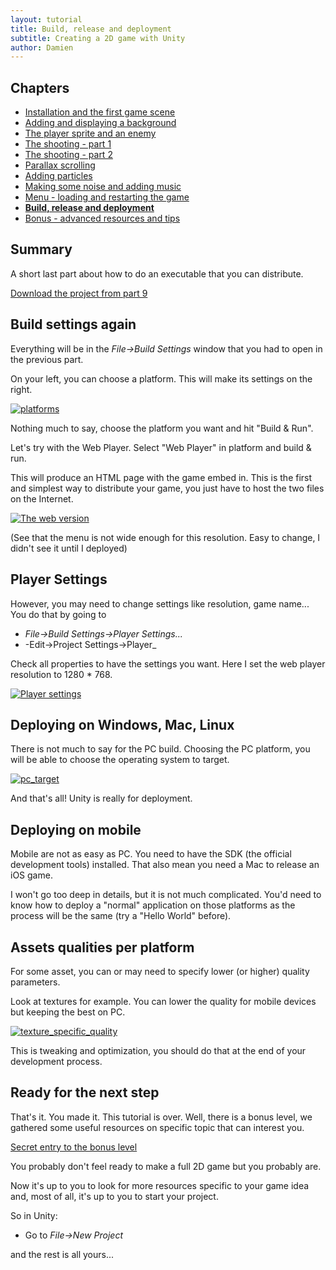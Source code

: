```yaml
---
layout: tutorial
title: Build, release and deployment
subtitle: Creating a 2D game with Unity
author: Damien
---
```


## Chapters

- [Installation and the first game scene](../part1-install-and-scene)
- [Adding and displaying a background](../part2-background-and-camera)
- [The player sprite and an enemy](../part3-player-and-enemies)
- [The shooting - part 1](../part4-shooting-101)
- [The shooting - part 2](../part5-shooting-102)
- [Parallax scrolling](../part6-parallax-scrolling)
- [Adding particles](../part7-particles)
- [Making some noise and adding music](../part8-sounds)
- [Menu - loading and restarting the game](../part9-menus)
- **[Build, release and deployment](../part10-deployment)**
- [Bonus - advanced resources and tips](../part11-bonus)

## Summary

A short last part about how to do an executable that you can distribute.

[Download the project from part 9](https://github.com/pixelnest/2d-game-unity-tutorial/releases/tag/part9)

## Build settings again

Everything will be in the _File->Build Settings_ window that you had to open in the previous part.

On your left, you can choose a platform. This will make its settings on the right.

[ ![platforms][platforms]][platforms]

Nothing much to say, choose the platform you want and hit "Build & Run".

Let's try with the Web Player. Select "Web Player" in platform and build & run.

This will produce an HTML page with the game embed in. This is the first and simplest way to distribute your game, you just have to host the two files on the Internet.

[ ![The web version][web_result]][web_result]

(See that the menu is not wide enough for this resolution. Easy to change, I didn't see it until I deployed)

## Player Settings

However, you may need to change settings like resolution, game name... You do that by going to

- _File->Build Settings->Player Settings..._
- -Edit->Project Settings->Player_

Check all properties to have the settings you want. Here I set the web player resolution to 1280 * 768.

[ ![Player settings][player_settings]][player_settings]

## Deploying on Windows, Mac, Linux

There is not much to say for the PC build. Choosing the PC platform, you will be able to choose the operating system to target.

[ ![pc_target][pc_target]][pc_target]

And that's all! Unity is really for deployment.

## Deploying on mobile

Mobile are not as easy as PC. You need to have the SDK (the official development tools) installed. That also mean you need a Mac to release an iOS game.

I won't go too deep in details, but it is not much complicated. You'd need to know how to deploy a "normal" application on those platforms as the process will be the same (try a "Hello World" before).

## Assets qualities per platform

For some asset, you can or may need to specify lower (or higher) quality parameters.

Look at textures for example. You can lower the quality for mobile devices but keeping the best on PC.

[ ![texture_specific_quality][texture_specific_quality]][texture_specific_quality]

This is tweaking and optimization, you should do that at the end of your development process.

## Ready for the next step

That's it. You made it. This tutorial is over.
Well, there is a bonus level, we gathered some useful resources on specific topic that can interest you.

[Secret entry to the bonus level](../part11-bonus)

You probably don't feel ready to make a full 2D game but you probably are.

Now it's up to you to look for more resources specific to your game idea and, most of all, it's up to you to start your project.

So in Unity:
- Go to _File->New Project_

and the rest is all yours...





[platforms]: ./img/platforms.png

[web_result]: ./img/web_result.png

[player_settings]: ./img/player_settings.png

[pc_target]: ./img/pc_target.png

[texture_specific_quality]: ./img/texture_specific_quality.png
